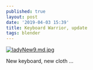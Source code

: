 ```yaml
---
published: true
layout: post
date: '2019-04-03 15:39'
title: Keyboard Warrior, update
tags: blender 
---
```

[![ladyNew9.md.jpg](https://cdn.scrot.moe/images/2019/04/03/ladyNew9.md.jpg)](https://scrot.moe/image/aBtEb)

New keyboard, new cloth ...
